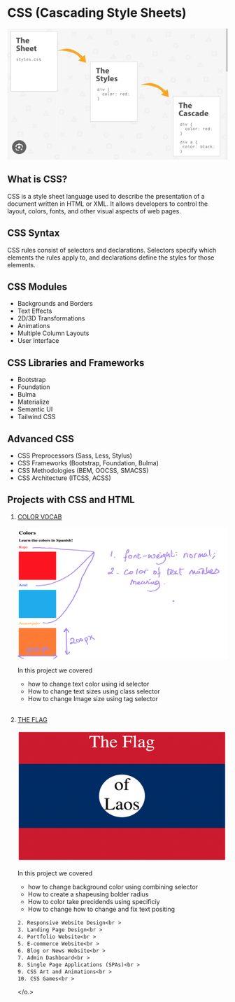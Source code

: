 # CSS (Cascading Style Sheets)
<img src="./cascad.png" alt="Cascading Style Sheet" width="100%" height="300">

## What is CSS?
CSS is a style sheet language used to describe the presentation of a document written in HTML or XML. It allows developers to control the layout, colors, fonts, and other visual aspects of web pages.

## CSS Syntax
CSS rules consist of selectors and declarations. Selectors specify which elements the rules apply to, and declarations define the styles for those elements.

## CSS Modules
- Backgrounds and Borders
- Text Effects
- 2D/3D Transformations
- Animations
- Multiple Column Layouts
- User Interface

## CSS Libraries and Frameworks
- Bootstrap
- Foundation
- Bulma
- Materialize
- Semantic UI
- Tailwind CSS

## Advanced CSS
- CSS Preprocessors (Sass, Less, Stylus)
- CSS Frameworks (Bootstrap, Foundation, Bulma)
- CSS Methodologies (BEM, OOCSS, SMACSS)
- CSS Architecture (ITCSS, ACSS)

## Projects with CSS and HTML
<ol>
    <li> <a href="./ColorVocabProject/">COLOR VOCAB</a> </li><br />
   <img src="./ColorVocabProject/goal.png" alt="Color Vocabulary" width="500" height="300"> <br />
    <p>In this project we covered <ul> <li>how to change text color using id selector</li>
        <li>How to change text sizes using class selector</li>
        <li>How to change Image size using tag selector</li> 
        </ul>
        <br /> 
    </p>
    <li> <a href="./CSSFlagProject/"> THE FLAG </a> </li><br />
        <img src="./CSSFlagProject/goal.png" alt="The Flag" width="500" height="300"> <br />
        <p>In this project we covered <ul> <li>how to change background color using combining selector</li>
        <li>How to create a shapeusing bolder radius </li>
        <li>How to color take precidends using specificiy</li>
        <li>How to change how to change and fix text positing </li>
    </ul>
    
    2. Responsive Website Design<br >
    3. Landing Page Design<br >
    4. Portfolio Website<br >
    5. E-commerce Website<br >
    6. Blog or News Website<br >
    7. Admin Dashboard<br >
    8. Single Page Applications (SPAs)<br >
    9. CSS Art and Animations<br >
    10. CSS Games<br >
</o.>